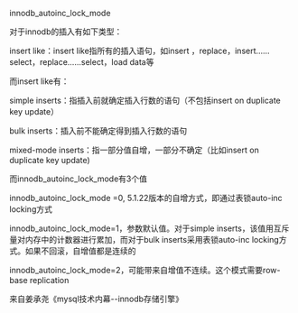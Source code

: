 innodb_autoinc_lock_mode

对于innodb的插入有如下类型：

insert like：insert like指所有的插入语句，如insert ，replace，insert……select，replace……select，load data等

而insert like有：

simple inserts：指插入前就确定插入行数的语句（不包括insert on duplicate key update）

bulk inserts：插入前不能确定得到插入行数的语句

mixed-mode inserts：指一部分值自增，一部分不确定（比如insert on duplicate key update)

而innodb_autoinc_lock_mode有3个值

innodb_autoinc_lock_mode =0, 5.1.22版本的自增方式，即通过表锁auto-inc locking方式

innodb_autoinc_lock_mode=1，参数默认值。对于simple inserts，该值用互斥量对内存中的计数器进行累加，而对于bulk inserts采用表锁auto-inc locking方式。如果不回滚，自增值都是连续的

innodb_autoinc_lock_mode=2，可能带来自增值不连续。这个模式需要row-base replication



来自姜承尧《mysql技术内幕--innodb存储引擎》